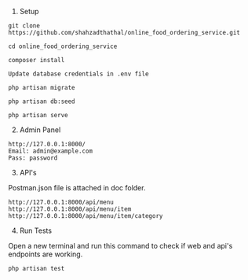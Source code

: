 1. Setup
```
git clone https://github.com/shahzadthathal/online_food_ordering_service.git

cd online_food_ordering_service

composer install

Update database credentials in .env file

php artisan migrate

php artisan db:seed

php artisan serve

```
2. Admin Panel

```
http://127.0.0.1:8000/
Email: admin@example.com
Pass: password
```

3. API's

Postman.json file is attached in doc folder.

```
http://127.0.0.1:8000/api/menu
http://127.0.0.1:8000/api/menu/item
http://127.0.0.1:8000/api/menu/item/category
```

4. Run Tests

Open a new terminal and run this command to check if web and api's endpoints are working.

```
php artisan test
```